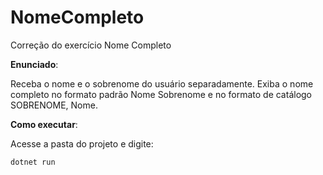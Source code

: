 # NomeCompleto
Correção do exercício Nome Completo

**Enunciado**:

 Receba o nome e o sobrenome do usuário separadamente. Exiba o nome completo no formato padrão Nome Sobrenome e no formato de catálogo SOBRENOME, Nome.

**Como executar**:

Acesse a pasta do projeto e digite:

```
dotnet run 
```